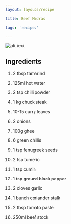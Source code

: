 ```yaml
---
layout: layouts/recipe

title: Beef Madras

tags: 'recipes'

---
```


![alt text](http://localhost:8080/assets/images/curry.jpg)


 ## Ingredients
 
 
 1. 2 tbsp tamarind
 2. 125ml hot water
 
 3. 2 tsp chilli powder
 4. 1 kg chuck steak
 
 5. 10-15 curry leaves
 6. 2 onions
 7. 100g ghee
 8. 6 green chillis
 9. 1 tsp fenugreek seeds
 10. 2 tsp tumeric
 11. 1 tsp cumin
 12. 1 tsp  ground black pepper
 13. 2 cloves garlic
 14. 1 bunch coriander stalk
 15. 2 tbsp tomato paste
 
 16. 250ml beef stock
 